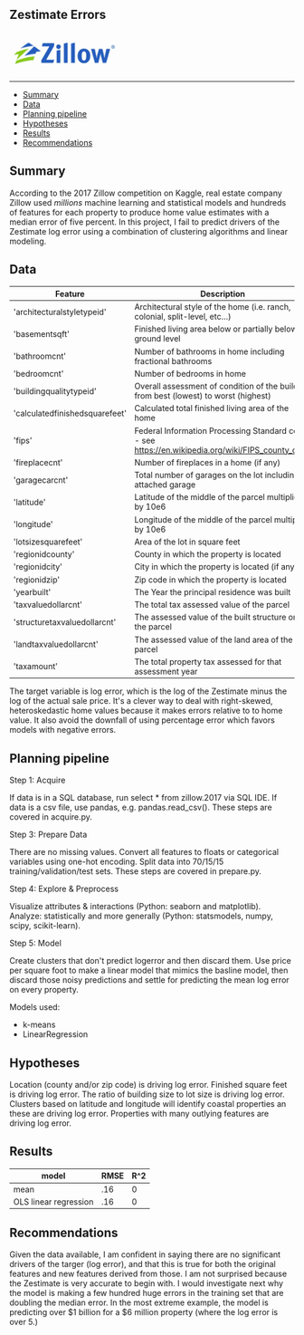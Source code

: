## Zestimate Errors

<img src="img/z.png" width="200"/>

---
- [Summary](#introduction)
- [Data](#data)
- [Planning pipeline](#planning-pipeline)
- [Hypotheses](#hypotheses)
- [Results](#results)
- [Recommendations](#recommendations)

## Summary

According to the 2017 Zillow competition on Kaggle, real estate company Zillow used *millions* machine learning and statistical models and hundreds of features for each property to produce home value estimates with a median error of five percent. In this project, I fail to predict drivers of the Zestimate log error using a combination of clustering algorithms and linear modeling. 

## Data

| Feature                        | Description                                                                                                            |
|--------------------------------|------------------------------------------------------------------------------------------------------------------------|
| 'architecturalstyletypeid'     |  Architectural style of the home (i.e. ranch, colonial, split-level, etc…)                                             |
| 'basementsqft'                 |  Finished living area below or partially below ground level                                                            |
| 'bathroomcnt'                  |  Number of bathrooms in home including fractional bathrooms                                                            |
| 'bedroomcnt'                   |  Number of bedrooms in home                                                                                            |
| 'buildingqualitytypeid'        |  Overall assessment of condition of the building from best (lowest) to worst (highest)                                 |                                            |
| 'calculatedfinishedsquarefeet' |  Calculated total finished living area of the home                                                                     |                                         |
| 'fips'                         |  Federal Information Processing Standard code -  see https://en.wikipedia.org/wiki/FIPS_county_code  |
| 'fireplacecnt'                 |  Number of fireplaces in a home (if any)                                                                               |
| 'garagecarcnt'                 |  Total number of garages on the lot including an attached garage                                                       |  
| 'latitude'                     |  Latitude of the middle of the parcel multiplied by 10e6                                                               |
| 'longitude'                    |  Longitude of the middle of the parcel multiplied by 10e6                                                              |
| 'lotsizesquarefeet'            |  Area of the lot in square feet                                                                                        |
| 'regionidcounty'               | County in which the property is located                                                                                |
| 'regionidcity'                 |  City in which the property is located (if any)                                                                        |
| 'regionidzip'                  |  Zip code in which the property is located                                                                             |   
| 'yearbuilt'                    |  The Year the principal residence was built                                                                            |
| 'taxvaluedollarcnt'            | The total tax assessed value of the parcel                                                                             |
| 'structuretaxvaluedollarcnt'   | The assessed value of the built structure on the parcel                                                                |
| 'landtaxvaluedollarcnt'        | The assessed value of the land area of the parcel                                                                      |
| 'taxamount'                    | The total property tax assessed for that assessment year                                                               |
The target variable is log error, which is the log of the Zestimate minus the log of the actual sale price. It's a clever way to deal with right-skewed, heteroskedastic home values because it makes errors relative to to home value. It also avoid the downfall of using percentage error which favors models with negative errors.

## Planning pipeline

Step 1: Acquire

If data is in a SQL database, run select * from zillow.2017 via SQL IDE.
If data is a csv file, use pandas, e.g. pandas.read_csv().
These steps are covered in acquire.py.

Step 3: Prepare Data

There are no missing values.
Convert all features to floats or categorical variables using one-hot encoding.
Split data into 70/15/15 training/validation/test sets.
These steps are covered in prepare.py.

Step 4: Explore & Preprocess

Visualize attributes & interactions (Python: seaborn and matplotlib).
Analyze: statistically and more generally (Python: statsmodels, numpy, scipy, scikit-learn).

Step 5: Model

Create clusters that don't predict logerror and then discard them. Use price per square foot to make a linear model that mimics the basline model, then discard those noisy predictions and settle for predicting the mean log error on every property.

Models used:

* k-means
* LinearRegression

## Hypotheses

Location (county and/or zip code) is driving log error.
Finished square feet is driving log error.
The ratio of building size to lot size is driving log error.
Clusters based on latitude and longitude will identify coastal properties an these are driving log error.
Properties with many outlying features are driving log error.

## Results

| model | RMSE | R^2
| --- | --- | --- |
| mean | .16 | 0 |
| OLS linear regression | .16 | 0 |

## Recommendations

Given the data available, I am confident in saying there are no significant drivers of the targer (log error), and that this is true for both the original features and new features derived from those. I am not surprised because the Zestimate is very accurate to begin with. I would investigate next why the model is making a few hundred huge errors in the training set that are doubling the median error. In the most extreme example, the model is predicting over $1 billion for a $6 million property (where the log error is over 5.)
